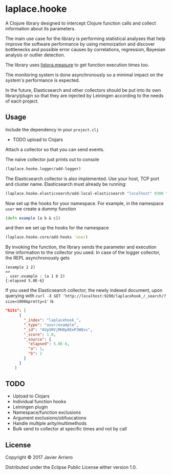 # laplace.hooke

A Clojure library designed to intercept Clojure function calls
and collect information about its parameters.

The main use case for the library is performing statistical
analyses that help improve the software performance by using memoization
and discover bottlenecks and possible error causes by correlations,
regression, Bayesian analysis or outlier detection.

The library uses [listora.measure](https://github.com/listora/measure)
to get function execution times too.

The monitoring system is done asynchronously so a minimal impact
on the system's performance is expected.

In the future, Elasticsearch and other collectors 
should be put into its own library/plugin so that they are injected
by Leiningen according to the needs of each project.


## Usage

Include the dependency in your `project.clj`

- TODO upload to Clojars

Attach a collector so that you can send events.

The naive collector just prints out to console

```clojure
(laplace.hooke.logger/add-logger)
```

The Elasticsearch collector is also implemented. Use your host, TCP port and
cluster name. Elasticsearch must already be running:

```clojure
(laplace.hooke.elasticsearch/add-local-elasticsearch "localhost" 9300 "elasticsearch")
```

Now set up the hooks for your namespace. For example, in the namespace `user` we
create a dummy function

```clojure
(defn example [a b & c])
```

and then we set up the hooks for the namespace

```clojure
(laplace.hooke.core/add-hooks 'user)
```

By invoking the function, the library sends the parameter and execution time information
to the collector you used. In case of the logger collector, the REPL asynchronously gets

```
(example 1 2)
=>
. user.example : (a 1 b 2)
{:elapsed 5.0E-6}
```

If you used the Elasticsearch collector, the newly indexed document, upon querying with
```curl -X GET 'http://localhost:9200/laplacehook_/_search/?size=1000&pretty=1'``` is

```json
"hits": [
      {
        "_index": "laplacehook_",
        "_type": "user/example",
        "_id": "AVpSRVjMH0p0EeP2WQss",
        "_score": 1.0,
        "_source": {
          "elapsed": 5.0E-6,
          "a": 1,
          "b": 2
        }
      }
    ]
```


## TODO

- Upload to Clojars
- Individual function hooks
- Leiningen plugin
- Namespace/function exclusions
- Argument exclusions/obfuscations
- Handle multiple arity/multimethods
- Bulk send to collector at specific times and not by call

## License

Copyright © 2017 Javier Arriero

Distributed under the Eclipse Public License either version 1.0.
